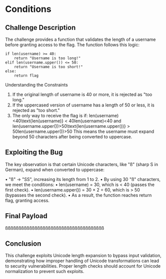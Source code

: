 # Conditions

## Challenge Description

The challenge provides a function that validates the length of a username before granting access to the flag. The function follows this logic:
```
if len(username) >= 40:
    return "Username is too long!"
elif len(username.upper()) <= 50:
    return "Username is too short!"
else:
    return flag
```

Understanding the Constraints
1.	If the original length of username is 40 or more, it is rejected as "too long."
2.	If the uppercased version of username has a length of 50 or less, it is rejected as "too short."
3.	The only way to receive the flag is if: len(username)<40\text{len(username)} < 40len(username)<40 and len(username.upper())>50\text{len(username.upper())} > 50len(username.upper())>50 This means the username must expand beyond 50 characters after being converted to uppercase.


## Exploiting the Bug

The key observation is that certain Unicode characters, like "ß" (sharp S in German), expand when converted to uppercase:

• "ß" → "SS", increasing its length from 1 to 2.
• By using 30 "ß" characters, we meet the conditions:
• len(username) = 30, which is < 40 (passes the first check).
• len(username.upper()) = 30 × 2 = 60, which is > 50 (bypasses the second check).
• As a result, the function reaches return flag, granting access.


## Final Payload
ßßßßßßßßßßßßßßßßßßßßßßßßßßßßßßßßßßßßß

## Conclusion
This challenge exploits Unicode length expansion to bypass input validation, demonstrating how improper handling of Unicode transformations can lead to security vulnerabilities. Proper length checks should account for Unicode normalization to prevent such exploits.
